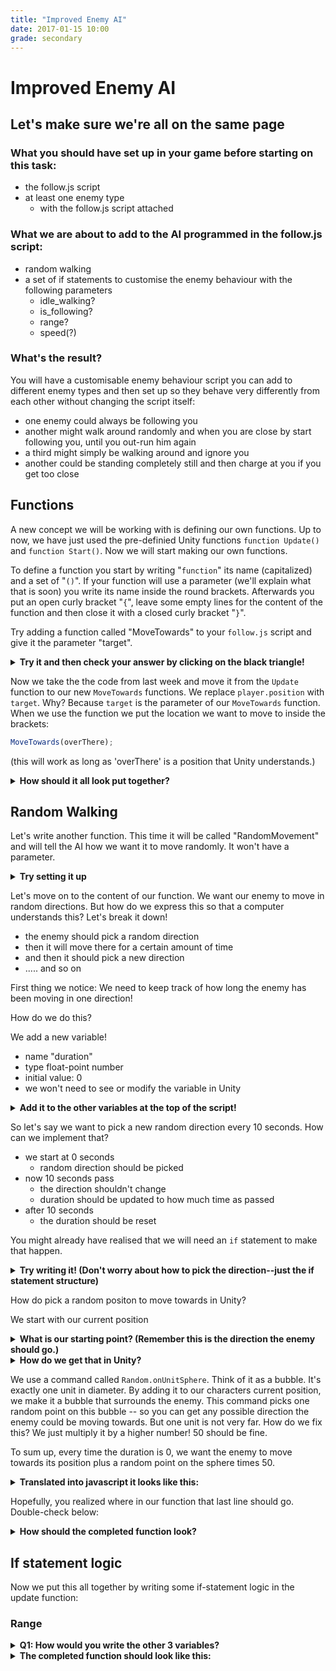 ```yaml
---
title: "Improved Enemy AI"
date: 2017-01-15 10:00
grade: secondary
---
```


# Improved Enemy AI

## Let's make sure we're all on the same page

### What you should have set up in your game before starting on this task:
- the follow.js script
- at least one enemy type
  - with the follow.js script attached
  
### What we are about to add to the AI programmed in the follow.js script:
- random walking
- a set of if statements to customise the enemy behaviour with the following parameters
  - idle_walking?
  - is_following?
  - range?
  - speed(?)
  
### What's the result?
You will have a customisable enemy behaviour script you can add to different enemy types and then set up so they behave very differently from each other without changing the script itself:

- one enemy could always be following you
- another might walk around randomly and when you are close by start following you, until you out-run him again
- a third might simply be walking around and ignore you
- another could be standing completely still and then charge at you if you get too close

## Functions
A new concept we will be working with is defining our own functions. Up to now, we have just used the pre-definied Unity functions `function Update()` and `function Start()`.
Now we will start making our own functions.

To define a function you start by writing "`function`" its name (capitalized) and a set of "`()`". If your function will use a parameter (we'll explain what that is soon) you write its name inside the round brackets. Afterwards you put an open curly bracket "`{`", leave some empty lines for the content of the function and then close it with a closed curly bracket "`}`".

Try adding a function called "MoveTowards" to your `follow.js` script and give it the parameter "target".

<details>
<summary><b>Try it and then check your answer by clicking on the black triangle!</b> </summary>
  <pre><code>
      function MoveTowards(target) {
      
      }
  </code></pre>
</details>
      


Now we take the the code from last week and move it from the `Update` function to our new `MoveTowards` functions. We replace `player.position` with `target`. 
Why? Because `target` is the parameter of our `MoveTowards` function. When we use the function we put the location we want to move to inside the brackets:

```javascript
MoveTowards(overThere);
```
(this will work as long as 'overThere' is a position that Unity understands.)

<details>
<summary><b>How should it all look put together? </b></summary>
 <pre><code style="javascript">
function MoveToward (target) {
  var animationName : String = "Death";
  if( !GetComponent(Animator).GetCurrentAnimatorStateInfo(0).IsName(animationName)) {
    nav.SetDestination (target);
  }
}
</code></pre>
</details>


## Random Walking
Let's write another function. This time it will be called "RandomMovement" and will tell the AI how we want it to move randomly. It won't have a parameter.

<details>
<summary><b>Try setting it up</b></summary>
 <pre><code style="javascript">
  function RandomMovement () {
  
  }
</code></pre>
</details>


Let's move on to the content of our function. We want our enemy to move in random directions. But how do we express this so that a computer understands this? Let's break it down!
- the enemy should pick a random direction
- then it will move there for a certain amount of time
- and then it should pick a new direction 
- ..... and so on

First thing we notice: We need to keep track of how long the enemy has been moving in one direction!

How do we do this?

We add a new variable!
- name "duration"
- type float-point number
- initial value: 0
- we won't need to see or modify the variable in Unity

<details>
<summary><b>Add it to the other variables at the top of the script!</b> </summary>
 <pre><code>
  private var duration : float = 0; 
</code></pre>
</details>

So let's say we want to pick a new random direction every 10 seconds. How can we implement that?

- we start at 0 seconds
  - random direction should be picked
- now 10 seconds pass 
  - the direction shouldn't change
  - duration should be updated to how much time as passed
- after 10 seconds
  - the duration should be reset
  
  
You might already have realised that we will need an `if` statement to make that happen.

<details>
  <summary><b>Try writing it! (Don't worry about how to pick the direction--just the if statement structure)</b> </summary>
 <pre><code>
  if (duration == 0) {  
    // here we will put the code to pick a random direction (THIS IS JUST A COMMENT)
    duration = Time.deltaTime;
  } else if (duration > 10) {
    duration = 0;
  } else {
    duration = duration + Time.deltaTime;
  }
}
</code></pre>
</details>


How do pick a random positon to move towards in Unity? 

We start with our current position

<details>
<summary><b>What is our starting point? (Remember this is the direction the enemy should go.)</b></summary>
  the enemy's current position!
</details>

<details>
<summary><b>How do we get that in Unity?</b></summary>
  <code>this.gameObject.transform.position</code>
</details>


We use a command called `Random.onUnitSphere`. Think of it as a bubble. It's exactly one unit in diameter. By adding it to our characters current position, we make it a bubble that surrounds the enemy.
This command picks one random point on this bubble -- so you can get any possible direction the enemy could be moving towards. 
But one unit is not very far. How do we fix this? We just multiply it by a higher number! 50 should be fine. 

To sum up, every time the duration is 0, we want the enemy to move towards its position plus a random point on the sphere times 50.

<details>
<summary><b>Translated into javascript it looks like this: </b></summary>
 <pre><code>
    MoveToward(this.gameObject.transform.position + Random.onUnitSphere * 50);
</code></pre>
</details>

Hopefully, you realized where in our function that last line should go. Double-check below:

<details>
<summary><b>How should the completed function look? </b></summary>
 <pre><code>
  function RandomMovement ()
{
  if (duration == 0) {
    MoveToward(this.gameObject.transform.position + Random.onUnitSphere * 50);
    duration = Time.deltaTime;
  } else if (duration > 10) {
    duration = 0;
  } else {
    duration = duration + Time.deltaTime;
  }
}
</code></pre>
</details>

## If statement logic

Now we put this all together by writing some if-statement logic in the update function:



### Range
<details> 
<summary><b>Q1: How would you write the other 3 variables? </b></summary>
<pre><code>
public var hasRange : boolean;
public var range : int;
public var following : boolean;
public var idleWalking : boolean;
</code></pre>
</details>

<details>
<summary><b>The completed function should look like this:</b></summary>
<pre><code>function Update ()
{
  if (following == true) {
    distance = player.position - this.gameObject.transform.position;
    if (distance.magnitude \< range || hasRange == false) {
      FollowPlayer();
    }
  } else if (idleWalking == true) {
    RandomMovement();
  }
}</code></pre>
</details>

